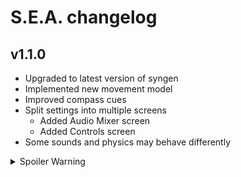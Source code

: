 # S.E.A. changelog

## v1.1.0
- Upgraded to latest version of syngen
- Implemented new movement model
- Improved compass cues
- Split settings into multiple screens
  - Added Audio Mixer screen
  - Added Controls screen
- Some sounds and physics may behave differently

<details>
  <summary>Spoiler Warning</summary>
  <ul>
    <li>Added graphics
      <ul>
        <li>Added Graphics settings screen</li>
        <li>Added toggle for enabling graphics (on by default)</li>
        <li>Added sliders for Field of View and Motion Blur</li>
        <li>Added depth meter</li>
        <li>Added graphical representation of scanned points</li>
      </ul>
    </li>
    <li>Added new statistics
      <ul>
        <li>Track time in air</li>
        <li>Track time in caves</li>
        <li>Track time on surface</li>
        <li>Track time underwater</li>
      </ul>
    </li>
    <li>Added treasure collection notifications
      <ul>
        <li>Added notifications system</li>
        <li>Added Gameplay settings screen</li>
        <li>Added toggle for Treasure Notifications (on by default)</li>
      </ul>
    </li>
    <li>Improved treasure
      <ul>
        <li>Added more adjectives</li>
        <li>Added more nouns</li>
        <li>Added more surnames</li>
        <li>Spawn treasure on first successful scan</li>
      </ul>
    </li>
    <li>Miscellaneous
      <ul>
        <li>Implemented new collision model</li>
      </ul>
    </li>
  </ul>
</details>
